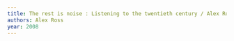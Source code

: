 ```yaml
---
title: The rest is noise : Listening to the twentieth century / Alex Ross.
authors: Alex Ross
year: 2008
---
```



